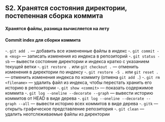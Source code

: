 ## S2. Хранятся состояния директории, постепенная сборка коммита
#### Хранятся файлы, разница вычисляется на лету
#### Commit index для сборки коммита
-. `git add .` — добавить все измененные файлы в индекс
-. `git commit -m <msg>` — записать изменения из индекса в репозиторий
-. `git status -sb` — вывести состояние директории и индекса кратко с указанием текущей ветки
-. `git restore .` или `git checkout .` — отменить изменения в директории по индексу
-. `git restore -S .` или `git reset .` — отменить изменения индекса по коммиту (отмена `git add .`)
-. `git rm <filename>` — удалить файл из индекса, чтобы перестать хранить его историю в репозитории
-. `git show <commit>` — показать содержимое коммита
-. `git log --oneline --decorate --graph` — вывести историю коммитов от HEAD в виде дерева
-. `git log --oneline --decorate --graph --all` — вывести историю всех коммитов в виде дерева
-. `gitk` — открыть графическое представление репозитория
-. `git clean` — удалить неотслеживаемые файлы из директории